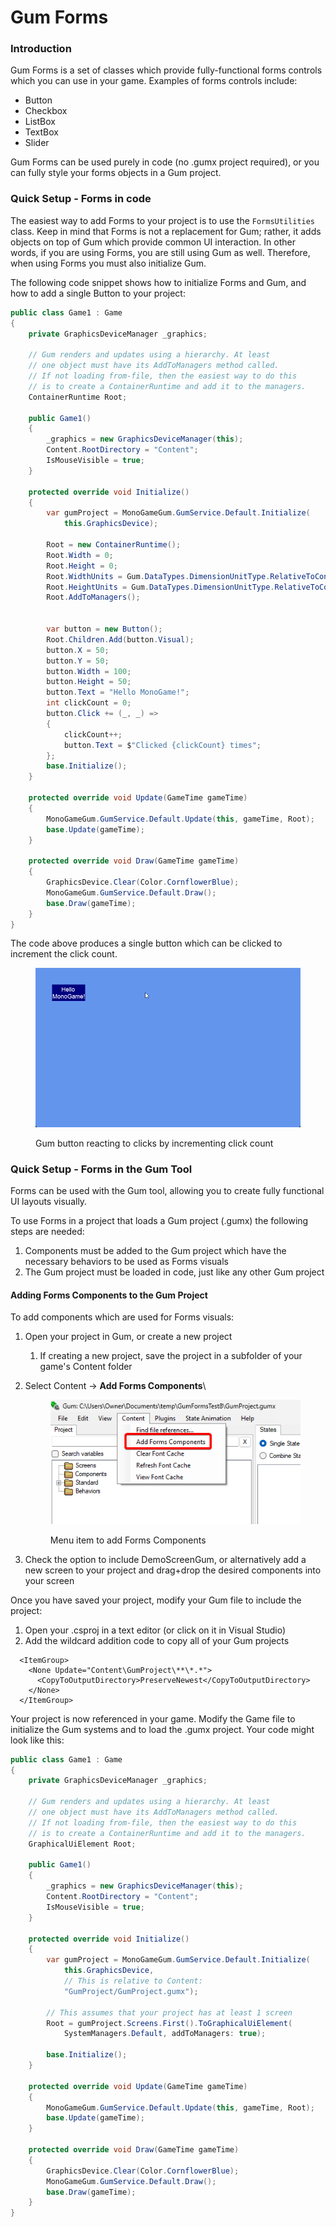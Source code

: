 # Gum Forms

### Introduction

Gum Forms is a set of classes which provide fully-functional forms controls which you can use in your game. Examples of forms controls include:

* Button
* Checkbox
* ListBox
* TextBox
* Slider

Gum Forms can be used purely in code (no .gumx project required), or you can fully style your forms objects in a Gum project.&#x20;

### Quick Setup - Forms in code

The easiest way to add Forms to your project is to use the `FormsUtilities` class. Keep in mind that Forms is not a replacement for Gum; rather, it adds objects on top of Gum which provide common UI interaction. In other words, if you are using Forms, you are still using Gum as well. Therefore, when using Forms you must also initialize Gum.

The following code snippet shows how to initialize Forms and Gum, and how to add a single Button to your project:

```csharp
public class Game1 : Game
{
    private GraphicsDeviceManager _graphics;

    // Gum renders and updates using a hierarchy. At least
    // one object must have its AddToManagers method called.
    // If not loading from-file, then the easiest way to do this
    // is to create a ContainerRuntime and add it to the managers.
    ContainerRuntime Root;

    public Game1()
    {
        _graphics = new GraphicsDeviceManager(this);
        Content.RootDirectory = "Content";
        IsMouseVisible = true;
    }

    protected override void Initialize()
    {
        var gumProject = MonoGameGum.GumService.Default.Initialize(
            this.GraphicsDevice);

        Root = new ContainerRuntime();
        Root.Width = 0;
        Root.Height = 0;
        Root.WidthUnits = Gum.DataTypes.DimensionUnitType.RelativeToContainer;
        Root.HeightUnits = Gum.DataTypes.DimensionUnitType.RelativeToContainer;
        Root.AddToManagers();


        var button = new Button();
        Root.Children.Add(button.Visual);
        button.X = 50;
        button.Y = 50;
        button.Width = 100;
        button.Height = 50;
        button.Text = "Hello MonoGame!";
        int clickCount = 0;
        button.Click += (_, _) =>
        {
            clickCount++;
            button.Text = $"Clicked {clickCount} times";
        };
        base.Initialize();
    }

    protected override void Update(GameTime gameTime)
    {
        MonoGameGum.GumService.Default.Update(this, gameTime, Root);
        base.Update(gameTime);
    }

    protected override void Draw(GameTime gameTime)
    {
        GraphicsDevice.Clear(Color.CornflowerBlue);
        MonoGameGum.GumService.Default.Draw();
        base.Draw(gameTime);
    }
}

```

The code above produces a single button which can be clicked to increment the click count.

<figure><img src="../../../.gitbook/assets/24_06 36 41.gif" alt=""><figcaption><p>Gum button reacting to clicks by incrementing click count</p></figcaption></figure>

### Quick Setup - Forms in the Gum Tool

Forms can be used with the Gum tool, allowing you to create fully functional UI layouts visually.

To use Forms in a project that loads a Gum project (.gumx) the following steps are needed:

1. Components must be added to the Gum project which have the necessary behaviors to be used as Forms visuals
2. The Gum project must be loaded in code, just like any other Gum project

#### Adding Forms Components to the Gum Project

To add components which are used for Forms visuals:

1. Open your project in Gum, or create a new project
   1. If creating a new project, save the project in a subfolder of your game's Content folder
2.  Select Content ->  **Add Forms Components**\


    <figure><img src="../../../.gitbook/assets/17_13 25 25.png" alt=""><figcaption><p>Menu item to add Forms Components</p></figcaption></figure>
3. Check the option to include DemoScreenGum, or alternatively add a new screen to your project and drag+drop the desired components into your screen

Once you have saved your project, modify your Gum file to include the project:

1. Open your .csproj in a text editor (or click on it in Visual Studio)
2. Add the wildcard addition code to copy all of your Gum projects

```markup
  <ItemGroup>
    <None Update="Content\GumProject\**\*.*">
      <CopyToOutputDirectory>PreserveNewest</CopyToOutputDirectory>
    </None>
  </ItemGroup>
```

Your project is now referenced in your game. Modify the Game file to initialize the Gum systems and to load the .gumx project. Your code might look like this:

```csharp
public class Game1 : Game
{
    private GraphicsDeviceManager _graphics;

    // Gum renders and updates using a hierarchy. At least
    // one object must have its AddToManagers method called.
    // If not loading from-file, then the easiest way to do this
    // is to create a ContainerRuntime and add it to the managers.
    GraphicalUiElement Root;

    public Game1()
    {
        _graphics = new GraphicsDeviceManager(this);
        Content.RootDirectory = "Content";
        IsMouseVisible = true;
    }

    protected override void Initialize()
    {
        var gumProject = MonoGameGum.GumService.Default.Initialize(
            this.GraphicsDevice,
            // This is relative to Content:
            "GumProject/GumProject.gumx");

        // This assumes that your project has at least 1 screen
        Root = gumProject.Screens.First().ToGraphicalUiElement(
            SystemManagers.Default, addToManagers: true);

        base.Initialize();
    }

    protected override void Update(GameTime gameTime)
    {
        MonoGameGum.GumService.Default.Update(this, gameTime, Root);
        base.Update(gameTime);
    }

    protected override void Draw(GameTime gameTime)
    {
        GraphicsDevice.Clear(Color.CornflowerBlue);
        MonoGameGum.GumService.Default.Draw();
        base.Draw(gameTime);
    }
}
```

